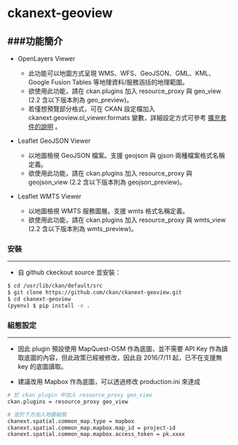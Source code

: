 # ckanext-geoview

<script type="text/javascript" src="../js/general.js"></script>

###功能簡介
---
* OpenLayers Viewer
    * 此功能可以地圖方式呈現 WMS、WFS、GeoJSON、GML、KML、Google Fusion Tables 等地理資料/服務涵括的地理範圍。
    * 欲使用此功能，請在 ckan.plugins 加入 resource_proxy 與 geo_view (2.2 含以下版本則為 geo_preview)。
    * 若僅想預覽部分格式，可在 CKAN 設定檔加入 ckanext.geoview.ol_viewer.formats 變數，詳細設定方式可參考 [擴充套件的說明](https://github.com/ckan/ckanext-geoview#openlayers-viewer) 。

* Leaflet GeoJSON Viewer
    * 以地圖檢視 GeoJSON 檔案。支援 geojson 與 gjson 兩種檔案格式名稱定義。
    * 欲使用此功能，請在 ckan.plugins 加入 resource_proxy 與 geojson_view (2.2 含以下版本則為 geojson_preview)。

* Leaflet WMTS Viewer
    * 以地圖檢視 WMTS 服務圖層。支援 wmts 格式名稱定義。
    * 欲使用此功能，請在 ckan.plugins 加入 resource_proxy 與 wmts_view (2.2 含以下版本則為 wmts_preview)。

### 安裝
---

* 自 github ckeckout source 並安裝：

```Bash
$ cd /usr/lib/ckan/default/src
$ git clone https://github.com/ckan/ckanext-geoview.git
$ cd ckanext-geoview
(pyenv) $ pip install -e .
```

### 組態設定
---

* 因此 plugin 預設使用 MapQuest-OSM 作為底圖，並不需要 API Key 作為讀取底圖的內容，但此政策已經被修改，因此自 2016/7/11 起，已不在支援無 key 的底圖讀取。

* 建議改用 Mapbox 作為底圖，可以透過修改 production.ini 來達成

```bash
# 於 ckan plugin 中加入 resource_proxy geo_view
ckan.plugins = resource_proxy geo_view

# 並於下方加入地圖組態
ckanext.spatial.common_map.type = mapbox
ckanext.spatial.common_map.mapbox.map_id = project-id
ckanext.spatial.common_map.mapbox.access_token = pk.xxxx
```




